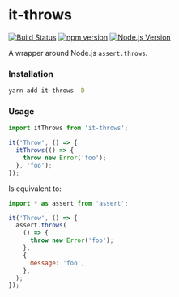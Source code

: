 # it-throws

[![Build Status](https://img.shields.io/travis/mgenware/it-throws.svg?style=flat-square&label=Build+Status)](https://travis-ci.org/mgenware/it-throws)
[![npm version](https://img.shields.io/npm/v/it-throws.svg?style=flat-square)](https://npmjs.com/package/it-throws)
[![Node.js Version](http://img.shields.io/node/v/it-throws.svg?style=flat-square)](https://nodejs.org/en/)

A wrapper around Node.js `assert.throws`.

### Installation

```sh
yarn add it-throws -D
```

### Usage

```js
import itThrows from 'it-throws';

it('Throw', () => {
  itThrows(() => {
    throw new Error('foo');
  }, 'foo');
});
```

Is equivalent to:

```js
import * as assert from 'assert';

it('Throw', () => {
  assert.throws(
    () => {
      throw new Error('foo');
    },
    {
      message: 'foo',
    },
  );
});
```
